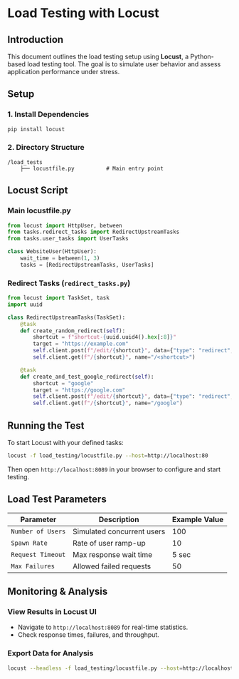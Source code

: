 # Load Testing with Locust

## Introduction
This document outlines the load testing setup using **Locust**, a Python-based load testing tool. The goal is to simulate user behavior and assess application performance under stress.

## Setup
### **1. Install Dependencies**
```sh
pip install locust
```

### **2. Directory Structure**
```
/load_tests
    ├── locustfile.py          # Main entry point
```

## Locust Script
### **Main locustfile.py**
```python
from locust import HttpUser, between
from tasks.redirect_tasks import RedirectUpstreamTasks
from tasks.user_tasks import UserTasks

class WebsiteUser(HttpUser):
    wait_time = between(1, 3)
    tasks = [RedirectUpstreamTasks, UserTasks]
```

### **Redirect Tasks (`redirect_tasks.py`)**
```python
from locust import TaskSet, task
import uuid

class RedirectUpstreamTasks(TaskSet):
    @task
    def create_random_redirect(self):
        shortcut = f"shortcut-{uuid.uuid4().hex[:8]}"
        target = "https://example.com"
        self.client.post(f"/edit/{shortcut}", data={"type": "redirect", "target": target}, name="/edit/<shortcut>")
        self.client.get(f"/{shortcut}", name="/<shortcut>")

    @task
    def create_and_test_google_redirect(self):
        shortcut = "google"
        target = "https://google.com"
        self.client.post(f"/edit/{shortcut}", data={"type": "redirect", "target": target}, name="/edit/google")
        self.client.get(f"/{shortcut}", name="/google")
```

## Running the Test
To start Locust with your defined tasks:
```sh
locust -f load_testing/locustfile.py --host=http://localhost:80
```
Then open `http://localhost:8089` in your browser to configure and start testing.

## Load Test Parameters
| Parameter    | Description                | Example Value |
|-------------|----------------------------|--------------|
| `Number of Users` | Simulated concurrent users | 100 |
| `Spawn Rate` | Rate of user ramp-up | 10 |
| `Request Timeout` | Max response wait time | 5 sec |
| `Max Failures` | Allowed failed requests | 50 |

## Monitoring & Analysis
### **View Results in Locust UI**
- Navigate to `http://localhost:8089` for real-time statistics.
- Check response times, failures, and throughput.

### **Export Data for Analysis**
```sh
locust --headless -f load_testing/locustfile.py --host=http://localhost:80 --csv=load_testing/load_test_results
```
